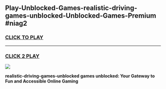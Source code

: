 
## Play-Unblocked-Games-realistic-driving-games-unblocked-Unblocked-Games-Premium #niag2
<h3>
<a href="https://premium.freeplayer.one?title=realistic-driving-games-unblocked&ref=12M">CLICK TO PLAY</a></h3>
<hr>

<h3>
<a href="https://premium.freeplayer.one?title=realistic-driving-games-unblocked&ref=12M">CLICK 2 PLAY</a>
  
</h3>

<a href="https://premium.freeplayer.one?title=realistic-driving-games-unblocked&ref=12M"><img src="https://clearcache.store/games.png"></a>


**realistic-driving-games-unblocked games unblocked: Your Gateway to Fun and Accessible Online Gaming**
